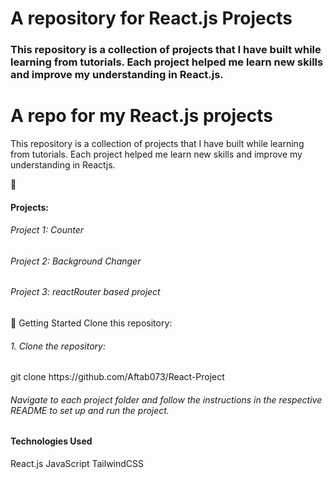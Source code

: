 <h1>A repository for React.js Projects</h1>

<h3>This repository is a collection of projects that I have built while learning from tutorials. Each project helped me learn new skills and improve my understanding in React.js.</h3>

<h1>A repo for my React.js projects</h1>
<p>This repository is a collection of projects that I have built while learning from tutorials. Each project helped me learn new skills and improve my understanding in Reactjs.</p>

🌟 <h4>Projects:</h4>

<h6>Project 1: Counter</h6>
<h6>Project 2: Background Changer</h6>
<h6>Project 3: reactRouter based project</h6>

🚀 Getting Started
Clone this repository:

<h6>1. Clone the repository:</h6>
   git clone https://github.com/Aftab073/React-Project
   
 <h6> Navigate to each project folder and follow the instructions in the respective README to set up and run the project. </h6>

<h4>Technologies Used</h4>
<h7>React.js</h7>
<h7>JavaScript</h7>
<h7>TailwindCSS</h7>




